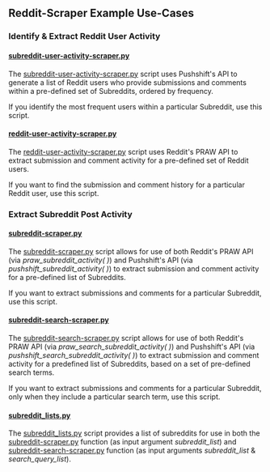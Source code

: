 ## Reddit-Scraper Example Use-Cases

### Identify & Extract Reddit User Activity

#### [subreddit-user-activity-scraper.py](https://github.com/kariemoorman/didactic-diy/blob/main/reddit/__scripts/reddit_scraper/subreddit-user-activity-scraper.py)

The [subreddit-user-activity-scraper.py](https://github.com/kariemoorman/didactic-diy/blob/main/reddit/__scripts/reddit_scraper/subreddit-user-activity-scraper.py) script uses Pushshift's API to generate a list of Reddit users who provide submissions and comments within a pre-defined set of Subreddits, ordered by frequency.

If you identify the most frequent users within a particular Subreddit, use this script.  

#### [reddit-user-activity-scraper.py](https://github.com/kariemoorman/didactic-diy/blob/main/reddit/__scripts/reddit_scraper/reddit-user-activity-scraper.py)
The [reddit-user-activity-scraper.py](https://github.com/kariemoorman/didactic-diy/blob/main/reddit/__scripts/reddit_scraper/reddit-user-activity-scraper.py) script uses Reddit's PRAW API to extract submission and comment activity for a pre-defined set of Reddit users.

If you want to find the submission and comment history for a particular Reddit user, use this script.

### Extract Subreddit Post Activity

#### [subreddit-scraper.py](https://github.com/kariemoorman/didactic-diy/blob/main/reddit/__scripts/reddit-scraper/subreddit-scraper.py) 
The [subreddit-scraper.py](https://github.com/kariemoorman/didactic-diy/blob/main/reddit/__scripts/reddit_scraper/subreddit-scraper.py) script allows for use of both Reddit's PRAW API (via *praw_subreddit_activity( )*) and Pushshift's API (via *pushshift_subreddit_activity( )*) to extract submission and comment activity for a pre-defined list of Subreddits.

If you want to extract submissions and comments for a particular Subreddit, use this script.

#### [subreddit-search-scraper.py](https://github.com/kariemoorman/didactic-diy/blob/main/reddit/__scripts/reddit_scraper/subreddit-search-scraper.py)
The [subreddit-search-scraper.py](https://github.com/kariemoorman/didactic-diy/blob/main/reddit/__scripts/reddit_scraper/subreddit-search-scraper.py) script allows for use of both Reddit's PRAW API (via *praw_search_subreddit_activity( )*) and Pushshift's API (via *pushshift_search_subreddit_activity( )*) to extract submission and comment activity for a predefined list of Subreddits, based on a set of pre-defined search terms.

If you want to extract submissions and comments for a particular Subreddit, only when they include a particular search term, use this script.

#### [subreddit_lists.py](https://github.com/kariemoorman/didactic-diy/blob/main/reddit/__scripts/reddit_scraper/subreddit_lists.py)
The [subreddit_lists.py](https://github.com/kariemoorman/didactic-diy/blob/main/reddit/__scripts/reddit_scraper/subreddit_lists.py) 
script provides a list of subreddits for use in both the [subreddit-scraper.py](https://github.com/kariemoorman/didactic-diy/blob/main/reddit/__scripts/reddit_scraper/subreddit-scraper.py) function (as input argument *subreddit_list*) and [subreddit-search-scraper.py](https://github.com/kariemoorman/didactic-diy/blob/main/reddit/__scripts/reddit_scraper/subreddit-search-scraper.py) function (as input arguments *subreddit_list* & *search_query_list*).
